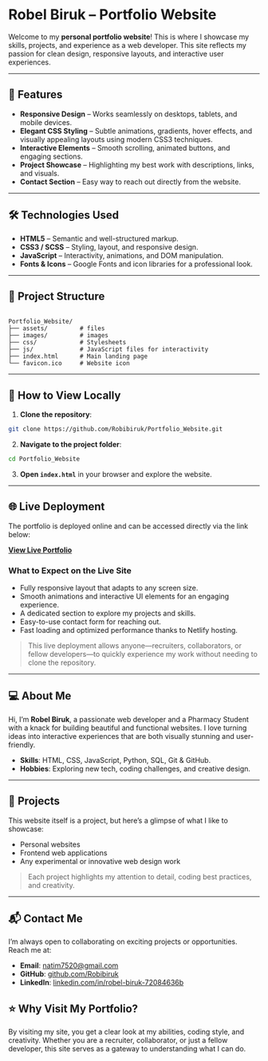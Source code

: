 # Robel Biruk – Portfolio Website

Welcome to my **personal portfolio website**! This is where I showcase my skills, projects, and experience as a web developer. This site reflects my passion for clean design, responsive layouts, and interactive user experiences.

---

## 🌟 Features

- **Responsive Design** – Works seamlessly on desktops, tablets, and mobile devices.
- **Elegant CSS Styling** – Subtle animations, gradients, hover effects, and visually appealing layouts using modern CSS3 techniques.
- **Interactive Elements** – Smooth scrolling, animated buttons, and engaging sections.
- **Project Showcase** – Highlighting my best work with descriptions, links, and visuals.
- **Contact Section** – Easy way to reach out directly from the website.

---

## 🛠 Technologies Used

- **HTML5** – Semantic and well-structured markup.
- **CSS3 / SCSS** – Styling, layout, and responsive design.
- **JavaScript** – Interactivity, animations, and DOM manipulation.
- **Fonts & Icons** – Google Fonts and icon libraries for a professional look.

---

## 📁 Project Structure

```

Portfolio_Website/
├── assets/         # files
├── images/         # images
├── css/            # Stylesheets
├── js/             # JavaScript files for interactivity
├── index.html      # Main landing page
└── favicon.ico     # Website icon

````

---

## 🚀 How to View Locally

1. **Clone the repository**:

```bash
git clone https://github.com/Robibiruk/Portfolio_Website.git
````

2. **Navigate to the project folder**:

```bash
cd Portfolio_Website
```

3. **Open `index.html`** in your browser and explore the website.

---

## 🌐 Live Deployment

The portfolio is deployed online and can be accessed directly via the link below:

**[View Live Portfolio](https://robel-portfolio-website.netlify.app/)**

### What to Expect on the Live Site

* Fully responsive layout that adapts to any screen size.
* Smooth animations and interactive UI elements for an engaging experience.
* A dedicated section to explore my projects and skills.
* Easy-to-use contact form for reaching out.
* Fast loading and optimized performance thanks to Netlify hosting.

> This live deployment allows anyone—recruiters, collaborators, or fellow developers—to quickly experience my work without needing to clone the repository.

---

## 💻 About Me

Hi, I’m **Robel Biruk**, a passionate web developer and a Pharmacy Student with a knack for building beautiful and functional websites. I love turning ideas into interactive experiences that are both visually stunning and user-friendly.

* **Skills**: HTML, CSS, JavaScript, Python, SQL, Git & GitHub.
* **Hobbies**: Exploring new tech, coding challenges, and creative design.

---

## 📂 Projects

This website itself is a project, but here’s a glimpse of what I like to showcase:

* Personal websites
* Frontend web applications
* Any experimental or innovative web design work

> Each project highlights my attention to detail, coding best practices, and creativity.

---

## 📬 Contact Me

I’m always open to collaborating on exciting projects or opportunities. Reach me at:

* **Email**: [natim7520@gmail.com](mailto:natim7520@gmail.com)
* **GitHub**: [github.com/Robibiruk](https://github.com/Robibiruk)
* **LinkedIn**: [linkedin.com/in/robel-biruk-72084636b](https://robel-biruk-72084636b)


## ⭐ Why Visit My Portfolio?

By visiting my site, you get a clear look at my abilities, coding style, and creativity. Whether you are a recruiter, collaborator, or just a fellow developer, this site serves as a gateway to understanding what I can do.
